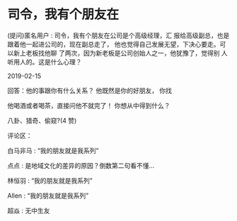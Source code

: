 # 司令，我有个朋友在

(提问)匿名用户 : 司令，我有个朋友在公司是个高级经理，汇 报给高级副总，也是跟着他一起进公司的，现在副总走了， 他也觉得自己发展无望，下决心要走。可以新上老板找他聊 了两次，因为新老板是公司创始人之一，他犹豫了，觉得别 人听用人的。这是什么心理？

2019-02-15

回答：他的事跟你有什么关系？ 他既然是你的好朋友， 你找

他喝酒或者喝茶，直接问他不就完了！ 你想从中得到什么？

八卦、猎奇、偷窥?(4 赞)

评论区：

白马非马 : “我的朋友就是我系列”

点点 : 是地域文化的差异的原因？倒数第二句看不懂…

林恒羽 : “我的朋友就是我系列”

Allen : “我的朋友就是我系列”

超焱 : 无中生友